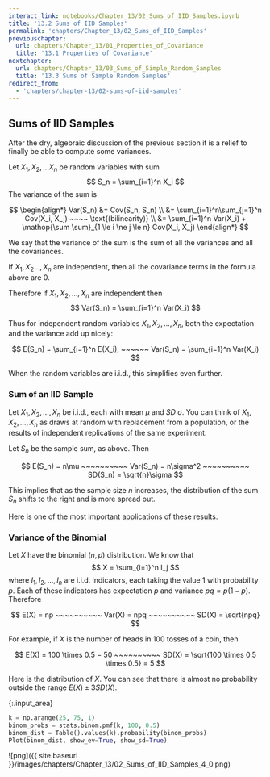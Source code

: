 ```yaml
---
interact_link: notebooks/Chapter_13/02_Sums_of_IID_Samples.ipynb
title: '13.2 Sums of IID Samples'
permalink: 'chapters/Chapter_13/02_Sums_of_IID_Samples'
previouschapter:
  url: chapters/Chapter_13/01_Properties_of_Covariance
  title: '13.1 Properties of Covariance'
nextchapter:
  url: chapters/Chapter_13/03_Sums_of_Simple_Random_Samples
  title: '13.3 Sums of Simple Random Samples'
redirect_from:
  - 'chapters/chapter-13/02-sums-of-iid-samples'
---
```


## Sums of IID Samples

After the dry, algebraic discussion of the previous section it is a relief to finally be able to compute some variances.

Let $X_1, X_2, \ldots X_n$ be random variables with sum
$$
S_n = \sum_{i=1}^n X_i
$$
The variance of the sum is

$$
\begin{align*}
Var(S_n) &= Cov(S_n, S_n) \\
&= \sum_{i=1}^n\sum_{j=1}^n Cov(X_i, X_j) ~~~~ \text{(bilinearity)} \\
&= \sum_{i=1}^n Var(X_i) + \mathop{\sum \sum}_{1 \le i \ne j \le n} Cov(X_i, X_j)
\end{align*}
$$

We say that the variance of the sum is the sum of all the variances and all the covariances.

If $X_1, X_2 \ldots , X_n$ are independent, then all the covariance terms in the formula above are 0. 

Therefore if $X_1, X_2, \ldots, X_n$ are independent then
$$
Var(S_n) = \sum_{i=1}^n Var(X_i)
$$

Thus for independent random variables $X_1, X_2, \ldots, X_n$, both the expectation and the variance add up nicely:

$$
E(S_n) = \sum_{i=1}^n E(X_i), ~~~~~~ Var(S_n) = \sum_{i=1}^n Var(X_i)
$$

When the random variables are i.i.d., this simplifies even further.

### Sum of an IID Sample
Let $X_1, X_2, \ldots, X_n$ be i.i.d., each with mean $\mu$ and $SD$ $\sigma$. You can think of $X_1, X_2, \ldots, X_n$ as draws at random with replacement from a population, or the results of independent replications of the same experiment.

Let $S_n$ be the sample sum, as above. Then

$$
E(S_n) = n\mu ~~~~~~~~~~ Var(S_n) = n\sigma^2 ~~~~~~~~~~ SD(S_n) = \sqrt{n}\sigma
$$

This implies that as the sample size $n$ increases, the distribution of the sum $S_n$ shifts to the right and is more spread out.

Here is one of the most important applications of these results.

### Variance of the Binomial
Let $X$ have the binomial $(n, p)$ distribution. We know that 
$$
X = \sum_{i=1}^n I_j
$$
where $I_1, I_2, \ldots, I_n$ are i.i.d. indicators, each taking the value 1 with probability $p$. Each of these indicators has expectation $p$ and variance $pq = p(1-p)$. Therefore

$$
E(X) = np ~~~~~~~~~~ Var(X) = npq ~~~~~~~~~~ SD(X) = \sqrt{npq}
$$

For example, if $X$ is the number of heads in 100 tosses of a coin, then

$$
E(X) = 100 \times 0.5 = 50 ~~~~~~~~~~ SD(X) = \sqrt{100 \times 0.5 \times 0.5} = 5
$$

Here is the distribution of $X$. You can see that there is almost no probability outside the range $E(X) \pm 3SD(X)$.


{:.input_area}
```python
k = np.arange(25, 75, 1)
binom_probs = stats.binom.pmf(k, 100, 0.5)
binom_dist = Table().values(k).probability(binom_probs)
Plot(binom_dist, show_ev=True, show_sd=True)
```


![png]({{ site.baseurl }}/images/chapters/Chapter_13/02_Sums_of_IID_Samples_4_0.png)

